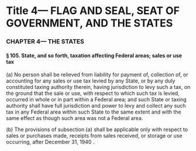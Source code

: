 
# Title 4— FLAG AND SEAL, SEAT OF GOVERNMENT, AND THE STATES
### CHAPTER 4— THE STATES
#### § 105. State, and so forth, taxation affecting Federal areas; sales or use tax

(a) No person shall be relieved from liability for payment of, collection of, or accounting for any sales or use tax levied by any State, or by any duly constituted taxing authority therein, having jurisdiction to levy such a tax, on the ground that the sale or use, with respect to which such tax is levied, occurred in whole or in part within a Federal area; and such State or taxing authority shall have full jurisdiction and power to levy and collect any such tax in any Federal area within such State to the same extent and with the same effect as though such area was not a Federal area.

(b) The provisions of subsection (a) shall be applicable only with respect to sales or purchases made, receipts from sales received, or storage or use occurring, after December 31, 1940 .
